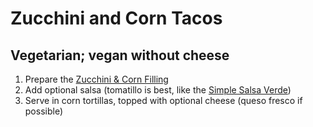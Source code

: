 Zucchini and Corn Tacos
===================================

Vegetarian; vegan without cheese
-----------------------------------------

1. Prepare the [Zucchini & Corn Filling](/base_layers/zucchini_corn.md)
2. Add optional salsa (tomatillo is best, like the [Simple Salsa Verde](/condiments/simple_salsa_verde.md))
3. Serve in corn tortillas, topped with optional cheese (queso fresco if possible)